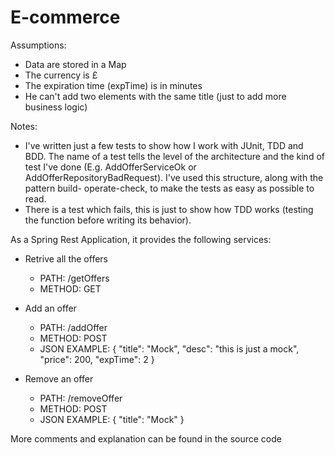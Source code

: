 # E-commerce

Assumptions:
- Data are stored in a Map
- The currency is £
- The expiration time (expTime) is in minutes
- He can't add two elements with the same title (just to add more business logic)

Notes:
- I've written just a few tests to show how I work with JUnit, TDD and BDD. The name of a test tells the level of the architecture and the kind of test I've done (E.g. AddOfferServiceOk or AddOfferRepositoryBadRequest). I've used this structure, along with the pattern build- operate-check, to make the tests as easy as possible to read.
- There is a test which fails, this is just to show how TDD works (testing the function before writing its behavior).

As a Spring Rest Application, it provides the following services:

- Retrive all the offers
    - PATH: /getOffers 
    - METHOD: GET
 
- Add an offer
    - PATH: /addOffer
    - METHOD: POST
    - JSON EXAMPLE:   {
        "title": "Mock",
        "desc": "this is just a mock",
        "price": 200,
        "expTime": 2
   }

- Remove an offer
    - PATH: /removeOffer
    - METHOD: POST
    - JSON EXAMPLE:    {
        "title": "Mock"
    }

More comments and explanation can be found in the source code
